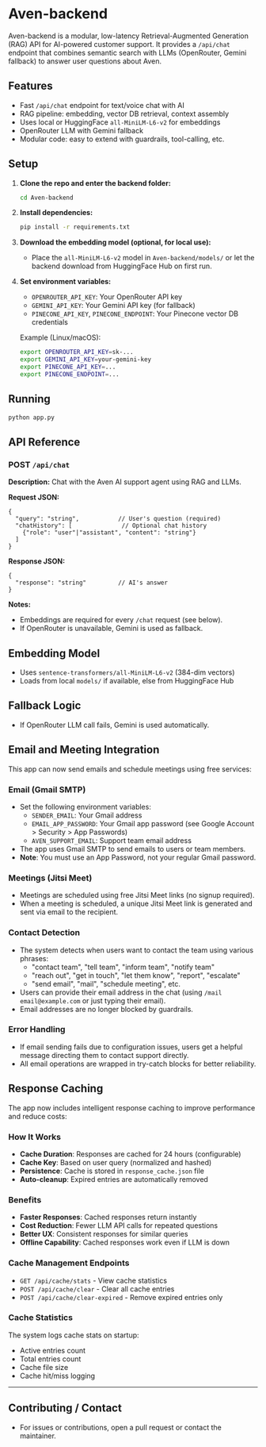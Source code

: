 # Aven-backend

Aven-backend is a modular, low-latency Retrieval-Augmented Generation (RAG) API for AI-powered customer support. It provides a `/api/chat` endpoint that combines semantic search with LLMs (OpenRouter, Gemini fallback) to answer user questions about Aven.

## Features
- Fast `/api/chat` endpoint for text/voice chat with AI
- RAG pipeline: embedding, vector DB retrieval, context assembly
- Uses local or HuggingFace `all-MiniLM-L6-v2` for embeddings
- OpenRouter LLM with Gemini fallback
- Modular code: easy to extend with guardrails, tool-calling, etc.

## Setup
1. **Clone the repo and enter the backend folder:**
   ```sh
   cd Aven-backend
   ```
2. **Install dependencies:**
   ```sh
   pip install -r requirements.txt
   ```
3. **Download the embedding model (optional, for local use):**
   - Place the `all-MiniLM-L6-v2` model in `Aven-backend/models/` or let the backend download from HuggingFace Hub on first run.
4. **Set environment variables:**
   - `OPENROUTER_API_KEY`: Your OpenRouter API key
   - `GEMINI_API_KEY`: Your Gemini API key (for fallback)
   - `PINECONE_API_KEY`, `PINECONE_ENDPOINT`: Your Pinecone vector DB credentials

   Example (Linux/macOS):
   ```sh
   export OPENROUTER_API_KEY=sk-...
   export GEMINI_API_KEY=your-gemini-key
   export PINECONE_API_KEY=...
   export PINECONE_ENDPOINT=...
   ```

## Running
```sh
python app.py
```

## API Reference
### POST `/api/chat`
**Description:**
Chat with the Aven AI support agent using RAG and LLMs.

**Request JSON:**
```
{
  "query": "string",           // User's question (required)
  "chatHistory": [              // Optional chat history
    {"role": "user"|"assistant", "content": "string"}
  ]
}
```

**Response JSON:**
```
{
  "response": "string"         // AI's answer
}
```

**Notes:**
- Embeddings are required for every `/chat` request (see below).
- If OpenRouter is unavailable, Gemini is used as fallback.

## Embedding Model
- Uses `sentence-transformers/all-MiniLM-L6-v2` (384-dim vectors)
- Loads from local `models/` if available, else from HuggingFace Hub

## Fallback Logic
- If OpenRouter LLM call fails, Gemini is used automatically.

## Email and Meeting Integration

This app can now send emails and schedule meetings using free services:

### Email (Gmail SMTP)
- Set the following environment variables:
  - `SENDER_EMAIL`: Your Gmail address
  - `EMAIL_APP_PASSWORD`: Your Gmail app password (see Google Account > Security > App Passwords)
  - `AVEN_SUPPORT_EMAIL`: Support team email address
- The app uses Gmail SMTP to send emails to users or team members.
- **Note**: You must use an App Password, not your regular Gmail password.

### Meetings (Jitsi Meet)
- Meetings are scheduled using free Jitsi Meet links (no signup required).
- When a meeting is scheduled, a unique Jitsi Meet link is generated and sent via email to the recipient.

### Contact Detection
- The system detects when users want to contact the team using various phrases:
  - "contact team", "tell team", "inform team", "notify team"
  - "reach out", "get in touch", "let them know", "report", "escalate"
  - "send email", "mail", "schedule meeting", etc.
- Users can provide their email address in the chat (using `/mail email@example.com` or just typing their email).
- Email addresses are no longer blocked by guardrails.

### Error Handling
- If email sending fails due to configuration issues, users get a helpful message directing them to contact support directly.
- All email operations are wrapped in try-catch blocks for better reliability.

## Response Caching

The app now includes intelligent response caching to improve performance and reduce costs:

### How It Works
- **Cache Duration**: Responses are cached for 24 hours (configurable)
- **Cache Key**: Based on user query (normalized and hashed)
- **Persistence**: Cache is stored in `response_cache.json` file
- **Auto-cleanup**: Expired entries are automatically removed

### Benefits
- **Faster Responses**: Cached responses return instantly
- **Cost Reduction**: Fewer LLM API calls for repeated questions
- **Better UX**: Consistent responses for similar queries
- **Offline Capability**: Cached responses work even if LLM is down

### Cache Management Endpoints
- `GET /api/cache/stats` - View cache statistics
- `POST /api/cache/clear` - Clear all cache entries
- `POST /api/cache/clear-expired` - Remove expired entries only

### Cache Statistics
The system logs cache stats on startup:
- Active entries count
- Total entries count
- Cache file size
- Cache hit/miss logging

---

## Contributing / Contact
- For issues or contributions, open a pull request or contact the maintainer. 